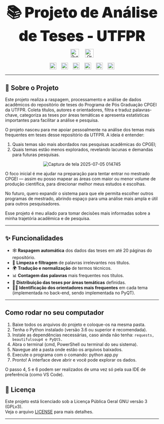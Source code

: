 <h1 align="center" style="font-weight: 900; font-size: 3rem; margin-bottom: 0.2em;">📚 Projeto de Análise de Teses - UTFPR</h1>

<p align="center" style="margin-bottom: 1em;">
  <img src="https://img.shields.io/badge/Python-3776AB?style=flat&logo=python&logoColor=white" alt="Python" style="margin:0 8px; height:28px;" />
  <img src="https://img.shields.io/badge/Qt-41CD52?style=flat&logo=qt&logoColor=white" alt="Qt" style="margin:0 8px; height:28px;" />
</p>

<p align="center">
  <img src="https://img.shields.io/badge/Python-3.13-blue.svg" alt="Python version" style="margin:0 6px; height:22px;" />
  <img src="https://img.shields.io/badge/Library-Requests-orange.svg" alt="Requests library" style="margin:0 6px; height:22px;" />
  <img src="https://img.shields.io/badge/Library-BeautifulSoup-green.svg" alt="BeautifulSoup library" style="margin:0 6px; height:22px;" />
  <img src="https://img.shields.io/badge/status-em--desenvolvimento-yellow.svg" alt="Em Desenvolvimento" style="margin:0 6px; height:22px;" />
  <img src="https://img.shields.io/badge/versão-0.1-red.svg" alt="versão 0.1" style="margin:0 6px; height:22px;" />
  <img src="https://img.shields.io/badge/License-GPLv3-blue.svg" alt="License GPLv3" style="margin:0 6px; height:22px;" />
</p>

---

## 🚀 Sobre o Projeto

Este projeto realiza a raspagem, processamento e análise de dados acadêmicos do repositório de teses do Programa de Pós Graduação CPGEI da UTFPR. Coleta títulos, autores e orientadores, filtra e traduz palavras-chave, categoriza as teses por áreas temáticas e apresenta estatísticas importantes para facilitar a análise e pesquisa.

O projeto nasceu para me apoiar pessoalmente na análise dos temas mais frequentes em teses desse repositório da UTFPR. A ideia é entender:

1. Quais temas são mais abordados nas pesquisas acadêmicas do CPGEI;
2. Quais temas estão menos explorados, revelando lacunas e demandas para futuras pesquisas.

<p align="center">
  <img src="https://github.com/user-attachments/assets/10504a3c-d13b-48e1-b8f7-fd9becf2edc7" alt="Captura de tela 2025-07-05 014745" />
</p>

O foco inicial é me ajudar na preparação para tentar entrar no mestrado CPGEI — assim eu posso mapear as áreas com maior ou menor volume de produção científica, para direcionar melhor meus estudos e escolhas.

No futuro, quero expandir o sistema para que ele permita escolher outros programas de mestrado, abrindo espaço para uma análise mais ampla e útil para outros pesquisadores.

Esse projeto é meu aliado para tomar decisões mais informadas sobre a minha trajetória acadêmica e de pesquisa.

---

## ✨ Funcionalidades

- 🕸️ **Raspagem automática** dos dados das teses em até 20 páginas do repositório.
- 🧹 **Limpeza e filtragem** de palavras irrelevantes nos títulos.
- 🌍 **Tradução e normalização** de termos técnicos.
- 📊 **Contagem das palavras** mais frequentes nos títulos.
- 🎯 **Distribuição das teses por áreas temáticas** definidas.
- 👩‍🏫 **Identificação dos orientadores mais frequentes** em cada tema (implementada no back-end, sendo implementada no PyQT).

---

## Como rodar no seu computador

1) Baixe todos os arquivos do projeto e coloque-os na mesma pasta.
2) Tenha o Python instalado (versão 3.6 ou superior é recomendada).
3) Instale as dependências necessárias, caso ainda não tenha: ```requests, beautifulsoup4 e PyQt5. ```
4) Abra o terminal (cmd, PowerShell ou terminal do seu sistema).
5) Navegue até a pasta onde estão os arquivos baixados.
6) Execute o programa com o comando: python app.py
7) Pronto! A interface deve abrir e você pode explorar os dados.

O passo 4, 5 e 6 podem ser realizados de uma vez só pela sua IDE de preferência (como VS Code). 

## 📄 Licença

Este projeto está licenciado sob a Licença Pública Geral GNU versão 3 (GPLv3).  
Veja o arquivo [LICENSE](LICENSE) para mais detalhes.

---
